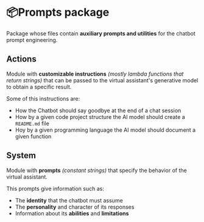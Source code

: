 # 📦Prompts package

Package whose files contain **auxiliary prompts and utilities** for the chatbot prompt engineering.

## Actions

Module with **customizable instructions** _(mostly lambda functions that return strings)_ that can be passed to the virtual assistant's generative model to obtain a specific result.

Some of this instructions are:

- How the Chatbot should say goodbye at the end of a chat session
- How by a given code project structure the AI model should create a `README.md` file
- Hoy by a given programming language the AI model should document a given function

## System

Module with **prompts** _(constant strings)_ that specify the behavior of the virtual assistant.

This prompts give information such as:

- The **identity** that the chatbot must assume
- The **personality** and character of its responses
- Information about its **abilities** and **limitations**
